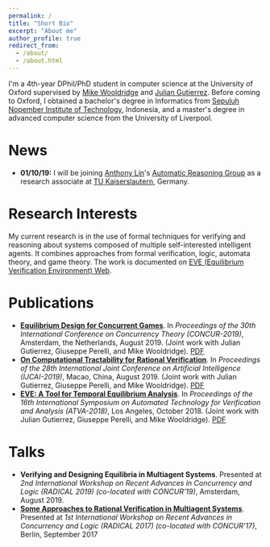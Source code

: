 ```yaml
---
permalink: /
title: "Short Bio"
excerpt: "About me"
author_profile: true
redirect_from: 
  - /about/
  - /about.html
---
```


I'm a 4th-year DPhil/PhD student in computer science at the University of Oxford supervised by [Mike Wooldridge](https://www.cs.ox.ac.uk/people/michael.wooldridge/) and [Julian Gutierrez](https://www.cs.ox.ac.uk/people/julian.gutierrez/). Before coming to Oxford, I obtained a bachelor's degree in Informatics from [Sepuluh Nopember Institute of Technology](https://www.its.ac.id/), Indonesia, and a master's degree in advanced computer science from the University of Liverpool.

News
=====
+ **01/10/19:** I will be joining [Anthony Lin](https://anthonywlin.github.io/)'s [Automatic Reasoning Group](http://arg.cs.uni-kl.de/en/) as a research associate at [TU Kaiserslautern](https://www.uni-kl.de/en/home/), Germany.


Research Interests
======
My current research is in the use of formal techniques for verifying and reasoning about systems composed of multiple self-interested intelligent agents. It combines approaches from formal verification, logic, automata theory, and game theory. The work is documented on [EVE (Equilibrium Verification Environment) Web](http://eve.cs.ox.ac.uk/).


Publications
======
+ [**Equilibrium Design for Concurrent Games**](/publication/2019-08-29-concur19). In *Proceedings of the 30th International Conference on Concurrency Theory (CONCUR-2019)*, Amsterdam, the Netherlands, August 2019. (Joint work with Julian Gutierrez, Giuseppe Perelli, and Mike Wooldridge). [PDF](http://drops.dagstuhl.de/opus/volltexte/2019/10924/pdf/LIPIcs-CONCUR-2019-22.pdf)
+ [**On Computational Tractability for Rational Verification**](/publication/2019-08-14-ijcai19). In *Proceedings of the 28th International Joint Conference on Artificial Intelligence (IJCAI-2019)*, Macao, China, August 2019. (Joint work with Julian Gutierrez, Giuseppe Perelli, and Mike Wooldridge). [PDF](https://www.ijcai.org/proceedings/2019/0047.pdf)
+ [**EVE: A Tool for Temporal Equilibrium Analysis**](/publication/atva18). In *Proceedings of the 16th International Symposium on Automated Technology for Verification and Analysis (ATVA-2018)*, Los Angeles, October 2018. (Joint work with Julian Gutierrez, Giuseppe Perelli, and Mike Wooldridge). [PDF](https://ora.ox.ac.uk/objects/uuid:4275d79a-e627-46ee-bf56-4cb240499be3/download_file?file_format=pdf&safe_filename=main.pdf&type_of_work=Conference+item)

Talks
=====
+ **Verifying and Designing Equilibria in Multiagent Systems**. Presented at *2nd International Workshop on Recent Advances in Concurrency and Logic (RADICAL 2019) (co-located with CONCUR’19)*, Amsterdam, August 2019.
+ [**Some Approaches to Rational Verification in Multiagent Systems**](/talks/radical17). Presented at *1st International Workshop on Recent Advances in Concurrency and Logic (RADICAL 2017) (co-located with CONCUR’17)*, Berlin, September 2017
